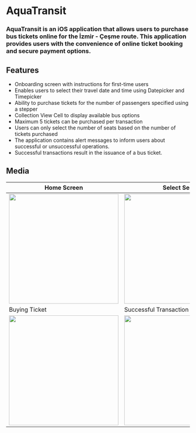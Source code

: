 # AquaTransit

### AquaTransit is an iOS application that allows users to purchase bus tickets online for the İzmir - Çeşme route. This application provides users with the convenience of online ticket booking and secure payment options.

## Features
- Onboarding screen with instructions for first-time users
- Enables users to select their travel date and time using Datepicker and Timepicker
- Ability to purchase tickets for the number of passengers specified using a stepper
- Collection View Cell to display available bus options
- Maximum 5 tickets can be purchased per transaction
- Users can only select the number of seats based on the number of tickets purchased
- The application contains alert messages to inform users about successful or unsuccessful operations.
- Successful transactions result in the issuance of a bus ticket.

## Media

| Home Screen                  | Select Seat                |  Passenger Detail          | 
| ---------------------------- | -------------------------- | -------------------------- | 
| <img src="https://github.com/GulfemmAlbayrak/BusTicketApp/assets/101430350/3d03630b-fd6b-4e86-8fa8-e002604a6aa9" width="300px"> | <img src="https://github.com/GulfemmAlbayrak/BusTicketApp/assets/101430350/a9fe0923-17dd-4c7f-8085-2caf71ba857a" width="300px"> | <img src="https://github.com/GulfemmAlbayrak/BusTicketApp/assets/101430350/4127dcdd-b27e-4fc3-880f-8910a3291a44" width="300px"> |
| Buying Ticket                |  Successful Transaction    |  Print Ticket              |
| <img src="https://github.com/GulfemmAlbayrak/BusTicketApp/assets/101430350/69ff457c-e2e4-492b-915f-68d770437c4b" width="300px"> | <img src="https://github.com/GulfemmAlbayrak/BusTicketApp/assets/101430350/07484e3a-a447-478a-a894-d0cb042ae30d" width="300px"> | <img src="https://github.com/GulfemmAlbayrak/BusTicketApp/assets/101430350/ea9146a3-8a3a-4ade-bf0f-11149e7b9855" width="300px"> |
